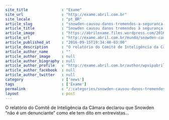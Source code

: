 ```yaml
---
site_title               : "Exame"
site_url                 : "http://exame.abril.com.br"
site_locale              : "pt_BR"
article_slug             : "snowden-causou-danos-tremendos-a-seguranca-diz-comite"
article_title            : "Snowden causou danos tremendos à segurança, diz comitê"
article_image            : "https://abrilexame.files.wordpress.com/2016/09/size_960_16_9_snowden16.jpg?quality=70&strip=all&w=960"
article_url              : "http://exame.abril.com.br/mundo/snowden-causou-danos-tremendos-a-seguranca-diz-comite/"
article_published_at     : "2016-09-15T19:34:48-03:00"
article_description      : "O relatório do Comitê de Inteligência da Câmara declarou que Snowden “não é um denunciante” como ele tem dito em entrevistas..."
article_author_name      : ""
article_author_image     : null
article_author_biography : null
article_author_profile   : "http://exame.abril.com.br/author/wpvipabril/"
article_author_facebook  : null
article_author_twitter   : null
category                 : ['news']
tags                     : ['Exame']
permalink                : "/:categories/snowden-causou-danos-tremendos-a-seguranca-diz-comite/"
layout                   : post
---
```


O relatório do Comitê de Inteligência da Câmara declarou que Snowden “não é um denunciante” como ele tem dito em entrevistas...
